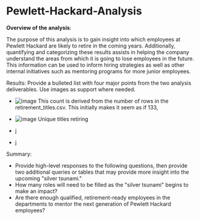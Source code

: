 # Pewlett-Hackard-Analysis

**Overview of the analysis**: 

The purpose of this analysis is to gain insight into which employees at Pewlett Hackard are likely to retire in the coming years. Additionally, quantifying and categorizing these results assists in helping the company understand the areas from which it is going to lose employees in the future. This information can be used to inform hiring strategies as well as other internal initiatives such as mentoring programs for more junior employees.

Results: Provide a bulleted list with four major points from the two analysis deliverables. Use images as support where needed.
- ![image](https://user-images.githubusercontent.com/108832056/187738089-e1eb62c0-32ef-4f01-837f-e1ef7637ae69.png) 
This count is derived from the number of rows in the retirement_titles.csv. This initially makes it seem as if 133,
- ![image](https://user-images.githubusercontent.com/108832056/187738326-1993f08e-ea21-4475-a1c2-1d300610842c.png) Unique titles retiring

- j
- j

Summary: 
* Provide high-level responses to the following questions, then provide two additional queries or tables that may provide more insight into the upcoming "silver tsunami."
* How many roles will need to be filled as the "silver tsunami" begins to make an impact?
* Are there enough qualified, retirement-ready employees in the departments to mentor the next generation of Pewlett Hackard employees?
